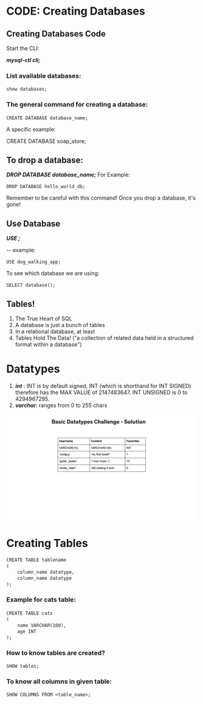 # CODE: Creating Databases

## Creating Databases Code

Start the CLI:

**_mysql-ctl cli;_**

### List available databases:

```
show databases;
```

### The general command for creating a database:

```
CREATE DATABASE database_name;
```

A specific example:

CREATE DATABASE soap_store;

## To drop a database:

**_DROP DATABASE database_name;_**
For Example:

```
DROP DATABASE hello_world_db;
```

Remember to be careful with this command! Once you drop a database, it's gone!

## Use Database

**_USE <database name>;_**

-- example:

```
USE dog_walking_app;
```

To see which database we are using:

```
SELECT database();
```

## Tables!

1. The True Heart of SQL
2. A database is just a bunch of tables
3. In a relational database, at least
4. Tables Hold The Data! ("a collection of related data held in a structured format within a database")

# Datatypes

1. **_int_** : INT is by default signed, INT (which is shorthand for INT SIGNED) therefore has the MAX VALUE of 2147483647. INT UNSIGNED is 0 to 4294967295.
2. **_varchar_**: ranges from 0 to 255 chars

![Datatype challenge](./Datatype_Challenge_Sol.png)

# Creating Tables

```
CREATE TABLE tablename
(
    column_name datatype,
    column_name datatype
);
```

### Example for cats table:

```
CREATE TABLE cats
(
    name VARCHAR(100),
    age INT
);
```

### How to know tables are created?

```
SHOW tables;
```

### To know all columns in given table:

```
SHOW COLUMNS FROM <table_name>;
```
